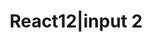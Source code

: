 ---
layout: single
title: "React12|input 2"
categories: React
tag: react
toc: true
author_profile: false
sidebar:
  nav: "docs"
---
